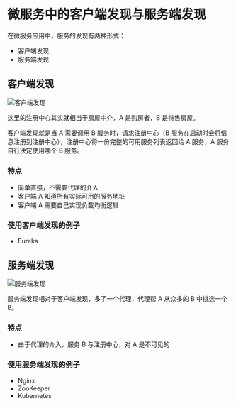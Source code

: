 # 微服务中的客户端发现与服务端发现

在微服务应用中，服务的发现有两种形式：

- 客户端发现
- 服务端发现

## 客户端发现

![客户端发现](https://image-hosting.jellyfishmix.com/20200608161635.png)

这里的注册中心其实就相当于房屋中介，A 是购房者，B 是待售房屋。

客户端发现就是当 A 需要调用 B 服务时，请求注册中心（B 服务在启动时会将信息注册到注册中心），注册中心将一份完整的可用服务列表返回给 A 服务，A 服务自行决定使用哪个 B 服务。

### 特点

- 简单直接，不需要代理的介入
- 客户端 A 知道所有实际可用的服务地址
- 客户端 A 需要自己实现负载均衡逻辑

### 使用客户端发现的例子

- Eureka

## 服务端发现

![服务端发现](https://image-hosting.jellyfishmix.com/20200608161701.png)

服务端发现相对于客户端发现，多了一个代理，代理帮 A 从众多的 B 中挑选一个 B。

### 特点

- 由于代理的介入，服务 B 与注册中心，对 A 是不可见的

### 使用服务端发现的例子

- Nginx
- ZooKeeper
- Kubernetes